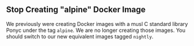 ## Stop Creating "alpine" Docker Image

We previously were creating Docker images with a musl C standard library Ponyc under the tag `alpine`. We are no longer creating those images. You should switch to our new equivalent images tagged `nightly`.
